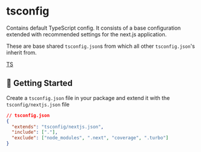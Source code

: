 # tsconfig

Contains default TypeScript config. It consists of a base configuration extended with recommended settings for the next.js application.

These are base shared `tsconfig.json`s from which all other `tsconfig.json`'s inherit from.

[TS](https://www.typescriptlang.org/)

## 🎯 Getting Started

Create a `tsconfig.json` file in your package and extend it with the `tsconfig/nextjs.json` file

```json
// tsconfig.json
{
  "extends": "tsconfig/nextjs.json",
  "include": ["."],
  "exclude": ["node_modules", ".next", "coverage", ".turbo"]
}
```
